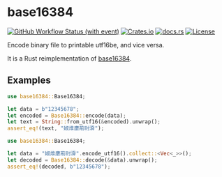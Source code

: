 # base16384

[![GitHub Workflow Status (with event)](https://img.shields.io/github/actions/workflow/status/Wybxc/base16384-rs/check.yml)](https://github.com/Wybxc/base16384-rs/actions/workflows/check.yml)
[![Crates.io](https://img.shields.io/crates/v/base16384)](https://crates.io/crates/base16384)
[![docs.rs](https://img.shields.io/docsrs/base16384)](https://docs.rs/base16384)
[![License](https://img.shields.io/github/license/Wybxc/base16384-rs)](https://github.com/Wybxc/base16384-rs/blob/main/LICENSE)


Encode binary file to printable utf16be, and vice versa.

It is a Rust reimplementation of [base16384](https://github.com/fumiama/base16384).

## Examples

```rust
use base16384::Base16384;

let data = b"12345678";
let encoded = Base16384::encode(data);
let text = String::from_utf16(&encoded).unwrap();
assert_eq!(text, "婌焳廔萷尀㴁");
```

```rust
use base16384::Base16384;

let data = "婌焳廔萷尀㴁".encode_utf16().collect::<Vec<_>>();
let decoded = Base16384::decode(&data).unwrap();
assert_eq!(decoded, b"12345678");
```
